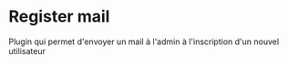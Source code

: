 # Register mail

Plugin qui permet d'envoyer un mail à l'admin à l'inscription d'un nouvel utilisateur
